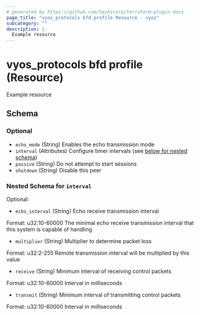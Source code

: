 ```yaml
---
# generated by https://github.com/hashicorp/terraform-plugin-docs
page_title: "vyos_protocols bfd profile Resource - vyos"
subcategory: ""
description: |-
  Example resource
---
```


# vyos_protocols bfd profile (Resource)

Example resource



<!-- schema generated by tfplugindocs -->
## Schema

### Optional

- `echo_mode` (String) Enables the echo transmission mode
- `interval` (Attributes) Configure timer intervals (see [below for nested schema](#nestedatt--interval))
- `passive` (String) Do not attempt to start sessions
- `shutdown` (String) Disable this peer

<a id="nestedatt--interval"></a>
### Nested Schema for `interval`

Optional:

- `echo_interval` (String) Echo receive transmission interval

Format: u32:10-60000
The minimal echo receive transmission interval that this system is capable of handling
- `multiplier` (String) Multiplier to determine packet loss

Format: u32:2-255
Remote transmission interval will be multiplied by this value
- `receive` (String) Minimum interval of receiving control packets

Format: u32:10-60000
Interval in milliseconds
- `transmit` (String) Minimum interval of transmitting control packets

Format: u32:10-60000
Interval in milliseconds
